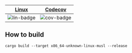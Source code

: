 | [Linux][lin-link] |  [Codecov][cov-link]  |
| :---------------: | :-------------------: |
| ![lin-badge]      | ![cov-badge]          |

[lin-badge]: https://github.com/phillyfan1138/market_faas/workflows/test/badge.svg
[lin-link]:  https://github.com/phillyfan1138/market_faas/actions
[cov-badge]: https://codecov.io/gh/phillyfan1138/market_faas/branch/master/graph/badge.svg
[cov-link]:  https://codecov.io/gh/phillyfan1138/market_faas

## How to build

`cargo build --target x86_64-unknown-linux-musl --release`


